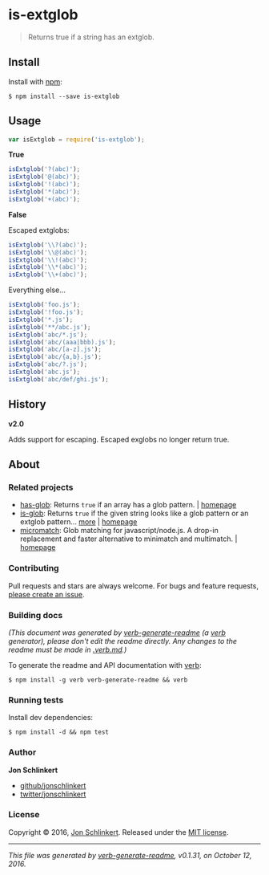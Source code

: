 # is-extglob

> Returns true if a string has an extglob.

## Install

Install with [npm](https://www.npmjs.com/):

```
$ npm install --save is-extglob
```

## Usage

```js
var isExtglob = require('is-extglob');
```

**True**

```js
isExtglob('?(abc)');
isExtglob('@(abc)');
isExtglob('!(abc)');
isExtglob('*(abc)');
isExtglob('+(abc)');
```

**False**

Escaped extglobs:

```js
isExtglob('\\?(abc)');
isExtglob('\\@(abc)');
isExtglob('\\!(abc)');
isExtglob('\\*(abc)');
isExtglob('\\+(abc)');
```

Everything else...

```js
isExtglob('foo.js');
isExtglob('!foo.js');
isExtglob('*.js');
isExtglob('**/abc.js');
isExtglob('abc/*.js');
isExtglob('abc/(aaa|bbb).js');
isExtglob('abc/[a-z].js');
isExtglob('abc/{a,b}.js');
isExtglob('abc/?.js');
isExtglob('abc.js');
isExtglob('abc/def/ghi.js');
```

## History

**v2.0**

Adds support for escaping. Escaped exglobs no longer return true.

## About

### Related projects

* [has-glob](https://www.npmjs.com/package/has-glob): Returns `true` if an array has a glob pattern. | [homepage](https://github.com/jonschlinkert/has-glob)
* [is-glob](https://www.npmjs.com/package/is-glob): Returns `true` if the given string looks like a glob pattern or an extglob pattern… [more](https://github.com/jonschlinkert/is-glob) | [homepage](https://github.com/jonschlinkert/is-glob)
* [micromatch](https://www.npmjs.com/package/micromatch): Glob matching for javascript/node.js. A drop-in replacement and faster alternative to minimatch and multimatch. | [homepage](https://github.com/jonschlinkert/micromatch)

### Contributing

Pull requests and stars are always welcome. For bugs and feature requests, [please create an issue](../../issues/new/).

### Building docs

_(This document was generated by_ [_verb-generate-readme_](https://github.com/verbose/verb-generate-readme) _(a_ [_verb_](https://github.com/verbose/verb) _generator), please don't edit the readme directly. Any changes to the readme must be made in_ [_.verb.md_](.verb.md)_.)_

To generate the readme and API documentation with [verb](https://github.com/verbose/verb):

```
$ npm install -g verb verb-generate-readme && verb
```

### Running tests

Install dev dependencies:

```
$ npm install -d && npm test
```

### Author

**Jon Schlinkert**

* [github/jonschlinkert](https://github.com/jonschlinkert)
* [twitter/jonschlinkert](http://twitter.com/jonschlinkert)

### License

Copyright © 2016, [Jon Schlinkert](https://github.com/jonschlinkert). Released under the [MIT license](https://github.com/jonschlinkert/is-extglob/blob/master/LICENSE).

***

_This file was generated by_ [_verb-generate-readme_](https://github.com/verbose/verb-generate-readme)_, v0.1.31, on October 12, 2016._
